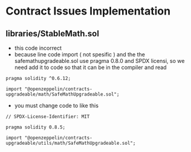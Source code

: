 # Contract Issues Implementation

## libraries/StableMath.sol
- this code incorrect 
- because line code import ( not spesific ) and the the safemathupgradeable.sol use pragma 0.8.0 and SPDX licensi, so we need add it to code so that it can be in the compiler and read 
```solidity
pragma solidity ^0.6.12;

import "@openzeppelin/contracts-upgradeable/math/SafeMathUpgradeable.sol";

```
-  you must change code to like this 
```solidity
// SPDX-License-Identifier: MIT

pragma solidity 0.8.5;

import "@openzeppelin/contracts-upgradeable/utils/math/SafeMathUpgradeable.sol";

```



